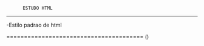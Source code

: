           ESTUDO HTML
-------------------------------------
-Estilo padrao de html
<DOCTYPE html>
<html lang = "pt-br">
    <head>
        <meta charset = "UTF-8">
        <meta name="viewport" content="width-device-width; initial-scale=1.0">
    </head>
<body>



</body>
</html>
=======================================
()<style> : usada por conta do css para alterar o visual do site(posto entre o head) 
()font-family : altera do tipo do texto ou fonte
()font-size : altera o tamanho do texto
()color : altera a cor do texto
()text-shadow (deslocamento lateral) [tamanho em pixel] (deslocamento vertical)[tamanho em pixel] (espalahmento da sombra)[tamanho em pixel] [cor] : coloca uma sombra na escrita
=========================
<div> divisoria para facilitar a edicao no css
<hgroup> agrupa textos
<img src =""> inserir imagem
<header> cabecalho (outra div)

==============
<br> - quebra de linha
&nbsp - espaco sem quebra
<p> texto ou paragrafo
<wbr/> quebra de palavra
&shy; soft hyphen

===================
    SIMBOLOS

&lt; <
&gt; >
&le; <=
&ge; >=

-----------

&pound;
&yen;
&euro;

-------------

&copy;
&reg;
&trade;

---------

&permil; /1000
&sum;
&infin;
&times;
&plusmn;
&oplus;
&radic;
&ne;

------------

&delta; &Delta;
&lambda;
&omega;
&phi;

-----------

&larr;
&rarr; &Rarr;
&uarr;
&darr;
&harr;

----------

&spades;
&clubs;
&hearts;
&diams;
